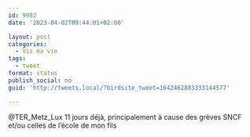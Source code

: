 ```yaml
---
id: 9982
date: '2023-04-02T09:44:01+02:00'

layout: post
categories:
  - Vis ma vie
tags:
  - tweet
format: status
publish_social: no
guid: 'http://tweets.local/?birdsite_tweet=1642462883333144577'

---
```


@TER\_Metz\_Lux 11 jours déjà, principalement à cause des grèves SNCF et/ou celles de l’école de mon fils